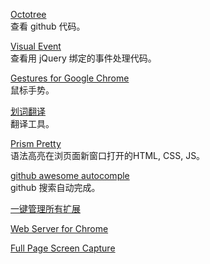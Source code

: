 [Octotree](https://chrome.google.com/webstore/detail/octotree/bkhaagjahfmjljalopjnoealnfndnagc)  
查看 github 代码。  

[Visual Event](https://chrome.google.com/webstore/detail/visual-event/pbmmieigblcbldgdokdjpioljjninaim)  
查看用 jQuery 绑定的事件处理代码。  

[Gestures for Google Chrome](https://chrome.google.com/webstore/detail/gestures-for-google-chrom/jpkfjicglakibpenojifdiepckckakgk)  
鼠标手势。  

[划词翻译](https://chrome.google.com/webstore/detail/划词翻译/ikhdkkncnoglghljlkmcimlnlhkeamad)  
翻译工具。

[Prism Pretty](https://chrome.google.com/webstore/detail/prism-pretty/hjjcdjnncffbbhlglkipjhljmocnehim)  
语法高亮在浏页面新窗口打开的HTML, CSS, JS。

[github awesome autocomple](https://chrome.google.com/webstore/detail/github-awesome-autocomple/djkfdjpoelphhdclfjhnffmnlnoknfnd/related)  
github 搜索自动完成。

[一键管理所有扩展](https://chrome.google.com/webstore/detail/%E4%B8%80%E9%94%AE%E7%AE%A1%E7%90%86%E6%89%80%E6%9C%89%E6%89%A9%E5%B1%95/niemebbfnfbjfojajlmnbiikmcpjkkja)

[Web Server for Chrome](https://chrome.google.com/webstore/detail/web-server-for-chrome/ofhbbkphhbklhfoeikjpcbhemlocgigb)

[Full Page Screen Capture](https://chrome.google.com/webstore/detail/full-page-screen-capture/fdpohaocaechififmbbbbbknoalclacl)



